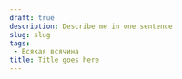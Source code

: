 ```yaml
---
draft: true
description: Describe me in one sentence
slug: slug
tags:
 - Всякая всячина
title: Title goes here
---
```

